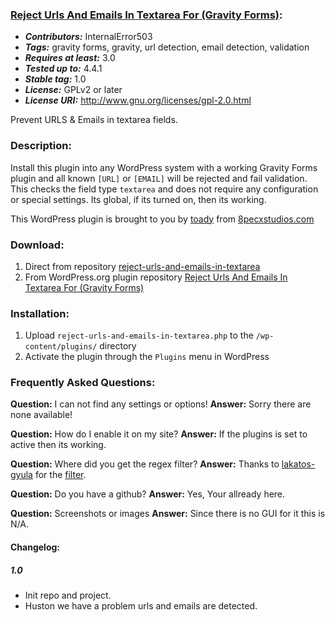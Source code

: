 ### [Reject Urls And Emails In Textarea For (Gravity Forms)](https://wordpress.org/plugins/reject-urls-and-emails-in-textarea/):
- __*Contributors:*__ InternalError503
- __*Tags:*__ gravity forms, gravity, url detection, email detection, validation
- __*Requires at least:*__ 3.0
- __*Tested up to:*__ 4.4.1
- __*Stable tag:*__ 1.0
- __*License:*__ GPLv2 or later
- __*License URI:*__ http://www.gnu.org/licenses/gpl-2.0.html

Prevent URLS & Emails in textarea fields.

### Description:

Install this plugin into any WordPress system with a working Gravity Forms plugin and all known `[URL]` or `[EMAIL]` will be rejected and fail validation. 
This checks the field type `textarea` and does not require any configuration or special settings. 
Its global, if its turned on, then its working.

This WordPress plugin is brought to you by [toady](https://github.com/InternalError503) from [8pecxstudios.com](https://8pecxstudios.com)

### Download:

1. Direct from repository [reject-urls-and-emails-in-textarea](https://github.com/InternalError503/reject-urls-and-emails-in-textarea/archive/master.zip "Master Branch")
2. From WordPress.org plugin repository [Reject Urls And Emails In Textarea For (Gravity Forms)](https://wordpress.org/plugins/reject-urls-and-emails-in-textarea/)

### Installation:

1. Upload `reject-urls-and-emails-in-textarea.php` to the `/wp-content/plugins/` directory
2. Activate the plugin through the `Plugins` menu in WordPress

### Frequently Asked Questions:

__Question:__ I can not find any settings or options!
__Answer:__ Sorry there are none available!

__Question:__ How do I enable it on my site?
__Answer:__ If the plugins is set to active then its working.

__Question:__ Where did you get the regex filter?
__Answer:__ Thanks to [lakatos-gyula](http://stackoverflow.com/users/1420715/lakatos-gyula) for the [filter](http://stackoverflow.com/a/16481681 "stackoverflow.com").

__Question:__ Do you have a github?
__Answer:__ Yes, Your allready here.

__Question:__ Screenshots or images
__Answer:__ Since there is no GUI for it this is N/A.

#### Changelog:

##### 1.0
- Init repo and project.
- Huston we have a problem urls and emails are detected.
